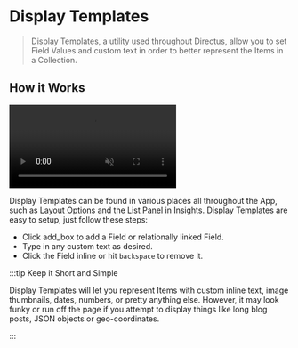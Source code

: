 # Display Templates

> Display Templates, a utility used throughout Directus, allow you to set Field Values and custom text in order to
> better represent the Items in a Collection.

## How it Works

<video title="Set Display Template" autoplay muted loop controls>
	<source src="https://cdn.directus.io/docs/v9/app-guide/display-templates/display-templates-20220523A/set-display-templates-20220523A.mp4" type="video/mp4" />
</video>

Display Templates can be found in various places all throughout the App, such as [Layout Options](/app/layouts/) and the
[List Panel](/app/insights/#lists) in Insights. Display Templates are easy to setup, just follow these steps:

- Click <span mi icon>add_box</span> to add a Field or relationally linked Field.
- Type in any custom text as desired.
- Click the Field inline or hit `backspace` to remove it.

:::tip Keep it Short and Simple

Display Templates will let you represent Items with custom inline text, image thumbnails, dates, numbers, or pretty
anything else. However, it may look funky or run off the page if you attempt to display things like long blog posts,
JSON objects or geo-coordinates.

:::
